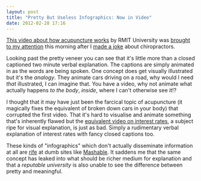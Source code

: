 ```yaml
---
layout: post
title: "Pretty But Useless Infographics: Now in Video"
date: 2012-02-28 17:16
---
```


[This video about how acupuncture works](http://www.youtube.com/watch?v=dhhdmahBQU8) by RMIT University was [brought to my attention](http://twitter.com/makenosound/status/174286341729816576) this morning after I [made a joke](http://twitter.com/jimwhimpey/status/174283324586602496) about chiropractors.

Looking past the pretty veneer you can see that it's little more than a closed captioned two minute verbal explanation. The captions are simply animated in as the words are being spoken. One concept does get visually illustrated but it's the *analogy*. They animate cars driving on a road, why would I need *that* illustrated, I can imagine that. You have a video, why not animate what actually happens *to the body*, *inside*, where I can't otherwise see it!?

I thought that it may have just been the farcical topic of acupuncture (it magically fixes the equivalent of broken down cars in your body) that corrupted the first video. That it's hard to visualise and animate something that's inherently flawed but the [equivalent video on interest rates](http://www.youtube.com/watch?v=q_E4DrPRLPI), a subject ripe for visual explanation, is just as bad. Simply a rudimentary verbal explanation of interest rates with fancy closed captions too.

These kinds of "infographics" which don't actually disseminate information at all are [rife](http://mrgan.tumblr.com/post/509200141/infographics) at dumb sites like [Mashable](http://mashable.com/2011/09/30/twitter-history-infographic/). It saddens me that the same concept has leaked into what should be richer medium for explanation and that a *reputable university* is also unable to see the difference between pretty and meaningful.

